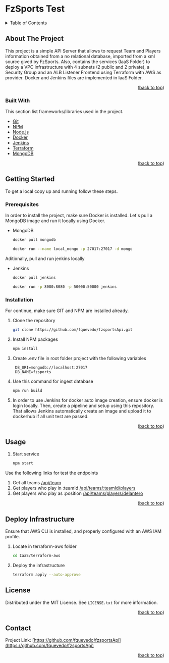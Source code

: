 # FzSports Test
<div id="top"></div>


<details>
  <summary>Table of Contents</summary>
  <ol>
    <li>
      <a href="#about-the-project">About The Project</a>
      <ul>
        <li><a href="#built-with">Built With</a></li>
      </ul>
    </li>
    <li>
      <a href="#getting-started">Getting Started</a>
      <ul>
        <li><a href="#prerequisites">Prerequisites</a></li>
        <li><a href="#installation">Installation</a></li>
      </ul>
    </li>
    <li><a href="#usage">Usage</a></li>
    <li><a href="#deploy-infrastructure">Deploy Infrastructure</a></li>
    <li><a href="#license">License</a></li>
    <li><a href="#contact">Contact</a></li>
  </ol>
</details>




## About The Project

This project is a simple API Server that allows to request Team and Players information obtained from a no relational database, imported from a xml source gived by FzSports. Also, contains the services (IaaS Folder) to deploy a VPC infrastructure with 4 subnets (2 public and 2 private), a Security Group and an ALB Listener Frontend using Terraform with AWS as provider. Docker and Jenkins files are implemented in IaaS Folder.

<p align="right">(<a href="#top">back to top</a>)</p>



### Built With

This section list frameworks/libraries used in the project.

* [Git](https://git-scm.com/)
* [NPM](https://www.npmjs.com/)
* [Node.js](https://nodejs.org/)
* [Docker](https://www.docker.com/)
* [Jenkins](https://www.jenkins.io/)
* [Terraform](https://www.terraform.io/)
* [MongoDB](https://www.mongodb.com/)


<p align="right">(<a href="#top">back to top</a>)</p>




## Getting Started

To get a local copy up and running follow these steps.

### Prerequisites
In order to install the project, make sure Docker is installed. 
Let's pull a MongoDB image and run it locally using Docker.
* MongoDB
  ```sh
  docker pull mongodb
  ```
  ```sh
  docker run --name local_mongo -p 27017:27017 -d mongo
  ```
Aditionally, pull and run jenkins locally
* Jenkins
  ```sh
  docker pull jenkins
  ```
  ```sh
  docker run -p 8080:8080 -p 50000:50000 jenkins
  ```


### Installation
For continue, make sure GIT and NPM are installed already.
1. Clone the repository
   ```sh
   git clone https://github.com/fquevedo/fzsportsApi.git
   ```
2. Install NPM packages
   ```sh
   npm install
   ```
3. Create .env file in root folder project with the following variables
   ```.env
    DB_URI=mongodb://localhost:27017
    DB_NAME=fzsports
   ```
4. Use this command for ingest database
   ```sh
   npm run build
   ```
5. In order to use Jenkins for docker auto image creation, ensure docker is login locally. Then, create a pipeline and setup using this repository. That allows Jenkins automatically create an image and upload it to dockerhub if all unit test are passed.


<p align="right">(<a href="#top">back to top</a>)</p>



## Usage

1. Start service
   ```sh
   npm start
   ```
Use the following links for test the endpoints

1. Get all teams [/api/team](https://localhost:3000/api/team)
2. Get players who play in :teamId [/api/teams/:teamId/players](https://localhost:3000/api/team)
3. Get players who play as :position [/api/teams/players/delantero](https://localhost:3000/api/teams/players/delantero)

<p align="right">(<a href="#top">back to top</a>)</p>


## Deploy Infrastructure

Ensure that AWS CLI is installed, and properly configured with an AWS IAM profile.
1. Locate in terraform-aws folder
   ```sh
   cd IaaS/terraform-aws
   ```
2. Deploy the infrastructure
   ```sh
   terraform apply --auto-approve
   ```

## License

Distributed under the MIT License. See `LICENSE.txt` for more information.

<p align="right">(<a href="#top">back to top</a>)</p>


## Contact

Project Link: [https://github.com/fquevedo/fzsportsApi](https://github.com/fquevedo/fzsportsApi)

<p align="right">(<a href="#top">back to top</a>)</p>



